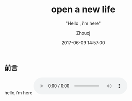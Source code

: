 ﻿---
layout:     post
title:      "open a new life"
subtitle:   " \"Hello , i'm here\""
date:       2017-06-09 14:57:00
author:     "Zhouxj"
header-img: "img/post-bg-2015.jpg"
catalog: true
tags:
    - 生活
---
## 前言



hello,i'm here
<audio src="http://www.xiami.com/widget/0_3515679/singlePlayer.swf" controls="controls">
Your browser does not support the audio tag.
</audio>